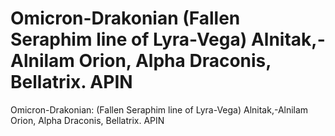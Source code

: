 # Omicron-Drakonian (Fallen Seraphim line of Lyra-Vega) Alnitak,-Alnilam Orion, Alpha Draconis, Bellatrix.  APIN

Omicron-Drakonian: (Fallen Seraphim line of Lyra-Vega) Alnitak,-Alnilam Orion, Alpha Draconis, Bellatrix.  APIN